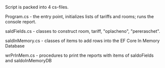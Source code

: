 Script is packed into 4 cs-files. 

Program.cs - the entry point, initializes lists of tariffs and rooms; runs the console report.

saldFields.cs  - classes to construct room, tariff,  "oplacheno", "pereraschet".

saldInMemory.cs -  classes of items to add rows into the EF Core In Memory Database

wrPrInMem.cs - procedures to print the reports with items of saldoFields and saldoInMemoryDB
